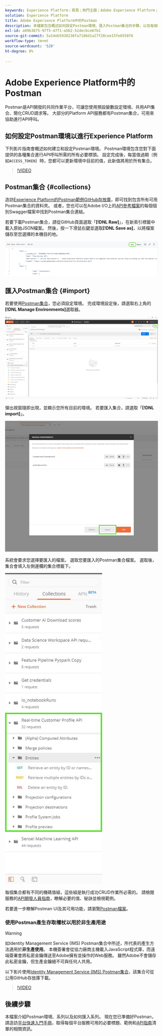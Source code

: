 ```yaml
---
keywords: Experience Platform；首頁；熱門主題；Adobe Experience Platform；api指南；平台api指南；平台簡介；開發人員指南
solution: Experience Platform
title: Adobe Experience Platform中的Postman
description: 本檔案包含概述如何設定Postman環境、匯入Postman集合的步驟，以及每個Platform服務的可用集合清單。
exl-id: a09b3875-97f5-47f1-a562-52decbce67b1
source-git-commit: 5a14eb5938236fa7186d1a27f28cee15fe6558f6
workflow-type: tm+mt
source-wordcount: '520'
ht-degree: 0%

---
```


# Adobe Experience Platform中的Postman

Postman是API開發的共同作業平台，可讓您使用預設變數設定環境、共用API集合、簡化CRUD請求等。 大部分的Platform API服務都有Postman集合，可用來協助進行API呼叫。

## 如何設定Postman環境以進行Experience Platform

下列影片指南會概述如何建立和設定Postman環境。 Postman環境包含您對下面提供的各種集合進行API呼叫所需的所有必要標頭。 設定完成後，每當值過期（例如`ACCESS_TOKEN`）時，您都可以更新環境中目前的值，此新值將用於所有集合。

>[!VIDEO](https://video.tv.adobe.com/v/28832)

## Postman集合 {#collections}

造訪[Experience Platform的Postman範例GitHub存放庫](https://github.com/adobe/experience-platform-postman-samples/tree/master/apis/experience-platform)，即可找到包含所有可用Postman集合的資料夾。 或者，您也可以在Adobe I/O上的[API參考檔案](https://www.adobe.com/go/platform-api-reference-en)的每個個別Swagger檔案中找到Postman集合連結。

若要下載Postman集合，請從GitHub頁面選取「**[!DNL Raw]**」，在新索引標籤中載入原始JSON檔案。 然後，按一下滑鼠右鍵並選取&#x200B;**[!DNL Save as]**，以將檔案儲存至您選擇的本機目的地。

![原始JSON](./images/api-guide/raw-collection.PNG)

## 匯入Postman集合 {#import}

若要使用[Postman集合](#collections)，您必須設定環境。 完成環境設定後，請選取右上角的&#x200B;**[!DNL Manage Environments]**&#x200B;選取器。

![管理環境選擇器](./images/api-guide/environment-selector.png)

彈出視窗隨即出現，並顯示您所有目前的環境。 若要匯入集合，請選取「**[!DNL import]**」。

![匯入按鈕](./images/api-guide/import-collection.png)

系統會要求您選擇要匯入的檔案。 選取您要匯入的Postman集合檔案。 選取後，集合會填入左側邊欄的集合標籤下。

![已填入集合](./images/api-guide/imported-collection.png)

每個集合都有不同的機碼值組，這些組是執行成功CRUD作業所必需的。 請檢閱服務的[API開發人員指南](api-guide.md#api-guides)，瞭解必要的值、秘訣並檢視範例。

若要進一步瞭解Postman UI及其可用功能，請瀏覽[Postman檔案](https://learning.postman.com/docs/getting-started/navigating-postman/)。

### 使用Postman產生存取權杖以用於非生產用途

>[!WARNING]
>
>如Identity Management Service (IMS) Postman集合中所述，所代表的產生方法適用於&#x200B;**非生產使用**。 本機簽署會從協力廠商主機載入JavaScript程式庫，而遠端簽署會將私密金鑰傳送至Adobe擁有並操作的Web服務。 雖然Adobe不會儲存此私密金鑰，但生產金鑰絕不可與任何人共用。

以下影片使用[Identity Management Service (IMS) Postman集合](https://github.com/adobe/experience-platform-postman-samples/blob/master/apis/ims/Identity%20Management%20Service.postman_collection.json)，該集合可從公用GitHub存放庫下載。

>[!VIDEO](https://video.tv.adobe.com/v/29698/?quality=12&learn=on)

## 後續步驟

本檔案介紹Postman環境、系列以及如何匯入系列。 現在您已準備好Postman，請造訪[平台快速入門手冊](api-guide.md)，取得每個平台服務可用的必要標題、範例和[API指南](api-guide.md#api-guides)清單的相關資訊。
